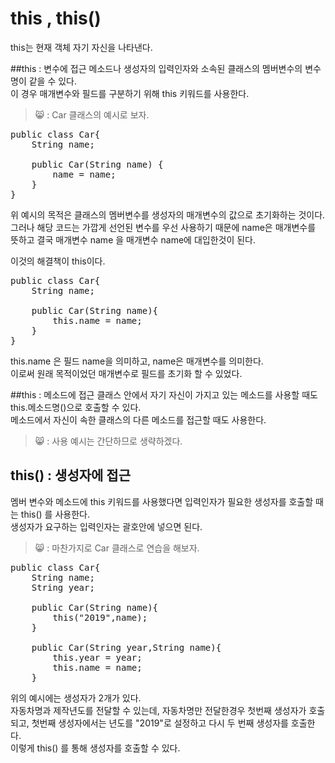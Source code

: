 this , this()
============
this는 현재 객체 자기 자신을 나타낸다.  

##this : 변수에 접근
메소드나 생성자의 입력인자와 소속된 클래스의 멤버변수의 변수명이 같을 수 있다.  
이 경우 매개변수와 필드를 구분하기 위해 this 키워드를 사용한다.  
> 😸 : Car 클래스의 예시로 보자.  

<pre>
public class Car{
    String name;
    
    public Car(String name) {
        name = name;
    }
}</pre>
위 예시의 목적은 클래스의 멤버변수를 생성자의 매개변수의 값으로 초기화하는
것이다.  
그러나 해당 코드는 가깝게 선언된 변수를 우선 사용하기 때문에 name은 매개변수를 
뜻하고 결국 매개변수 name 을 매개변수 name에 대입한것이 된다.  

이것의 해결책이 this이다.  
<pre>
public class Car{
    String name;
    
    public Car(String name){
        this.name = name;
    }
}</pre>
this.name 은 필드 name을 의미하고, name은 매개변수를 의미한다.  
이로써 원래 목적이었던 매개변수로 필드를 초기화 할 수 있었다.  

##this : 메소드에 접근
클래스 안에서 자기 자신이 가지고 있는 메소드를 사용할 때도 this.메소드명()으로
호출할 수 있다.  
메소드에서 자신이 속한 클래스의 다른 메소드를 접근할 때도 사용한다.   
> 😸 : 사용 예시는 간단하므로 생략하겠다.

## this() : 생성자에 접근
멤버 변수와 메소드에 this 키워드를 사용했다면 입력인자가 필요한 생성자를 호출할 때는
this() 를 사용한다.  
생성자가 요구하는 입력인자는 괄호안에 넣으면 된다.  

> 😸 : 마찬가지로 Car 클래스로 연습을 해보자.
<pre>
public class Car{
    String name;
    String year;
    
    public Car(String name){
        this("2019",name);
    }
    
    public Car(String year,String name){
        this.year = year;
        this.name = name;
    }
</pre>
위의 예시에는 생성자가 2개가 있다.  
자동차명과 제작년도를 전달할 수 있는데, 자동차명만 전달한경우 첫번째 생성자가 호출되고, 
첫번째 생성자에서는 년도를 "2019"로 설정하고 다시 두 번째 생성자를 호출한다.  
이렇게 this() 를 통해 생성자를 호출할 수 있다. 
